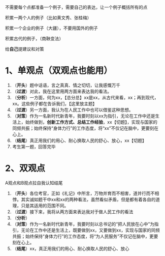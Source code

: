 不需要每个点都准备一个例子，需要自己的表达，让一个例子概括所有的点

积累一两个人的例子（比如黄文秀、张桂梅）

积累一个企业的例子（大疆），不要用国外的例子

积累古代的例子，（商鞅变法）



给**自己**提建议和对策



# 1、单观点（双观点也能用）

1. （**开头**）题中话语，言之真真、情之切切，让我感慨万千
2. （**过渡**）对此，我在这里用两方面来表达我的看法。
3. （**分析**）一方面，何为xx，【总分总】xx是xx，从古代来看，xx；再到现代，xx。这些例子都在告诉我们，【这里放主题】
4. （**过渡**）另一方面，我认为在人民工作中也可以借鉴这种思想。
5. （**对策**）作为一名新时代新青年，我要时刻以xx为指引，无论在工作中还是生活上，始终做到，**创新工作方式、总结工作经验**，xx【切题】，实现与国家的同频共振；始终保持“身体力行”的工作态度，将“xx”不仅记在脑中，更要刻在心上。
6. （**结尾**）真正用我们的用心、耐心换取人民的舒心、放心，xx【切题】
7. 考生第一题，回答完毕

# 2、双观点

A观点和B观点拉自我认知结尾



1. （**开头**）各位考官，正如《礼记》中所言，万物并育而不相害，道并行而不相悖。其实诚如题干中xx和xx的两种看法，虽然看似矛盾，但是都有着各自的道理，只是其适用的范围不同。
2. （**过渡**）接下来，我将从两方面来表达我对于做人民工作的看法
3. （**分析**）
4. （**对策**）作为一名新时代新青年，我要时刻以总书记的“把人民放在心中”为指引，无论在工作中还是生活上，既要做到xx，又要做到xx，实现与国家的同频共振；始终保持“身体力行”的工作态度，将“为人民服务”不仅记在脑中，更要刻在心上。
5. （**结尾**）xx，真正用我们的用心、耐心换取人民的舒心、放心
